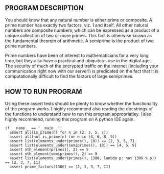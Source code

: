 PROGRAM DESCRIPTION
-------------------
You should know that any natural number is either prime or composite. A prime number has exactly two factors, viz. 1 and itself. All other natural numbers are composite numbers, which can be expressed as a product of a unique collection of two or more primes. This fact is otherwise known as the fundamental theorem of arithmetic. A semiprime is the product of two prime numbers.

Prime numbers have been of interest to mathematicians for a very long time, but they also have a practical and ubiquitous use in the digital age. The security of much of the encrypted traffic on the internet (including your communication right now with our server!) is predicated on the fact that it is computationally difficult to find the factors of large semiprimes.

HOW TO RUN PROGRAM
------------------
Using these assert tests should be plenty to know whether the functionality of the program works.
I highly recommend also reading the docstrings of the functions to understand how to run this program
appropriatley. I also highly recommend, running this program on A python IDE again.
```
if __name__ == '__main__':
  assert all(is_prime(n) for n in (2, 3, 5, 7))
  assert all(not is_prime(n) for n in (4, 6, 8, 9))
  assert list(elements_under(primes(), 10)) == [2, 3, 5, 7]
  assert list(elements_under(semiprimes(), 10)) == [4, 6, 9]
  assert nth_element(primes(), 2) == 5
  assert nth_element(semiprimes(), 2) == 9
  assert list(elements_under(primes(), 1386, lambda p: not 1386 % p)) == [2, 3, 7, 11]
  assert prime_factors(1386) == [2, 3, 3, 7, 11]
```
